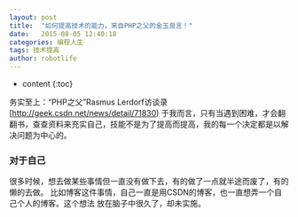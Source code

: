 ```yaml
---
layout: post
title:  "如何提高技术的能力，来自PHP之父的金玉良言！"
date:   2015-08-05 12:40:18
categories: 编程人生
tags: 技术提高
author: robotlife
---
```


* content
{:toc}

务实至上：“PHP之父”Rasmus Lerdorf访谈录[http://geek.csdn.net/news/detail/71830)
于我而言，只有当遇到困难，才会翻翻书，查查资料来充实自己，技能不是为了提高而提高，我的每一个决定都是以解决问题为中心的。


### 对于自己
很多时候，想去做某些事情但一直没有做下去，有的做了一点就半途而废了，有的懒的去做。
比如博客这件事情，自己一直是用CSDN的博客，也一直想弄一个自己个人的博客。这个想法
放在脑子中很久了，却未实施。
